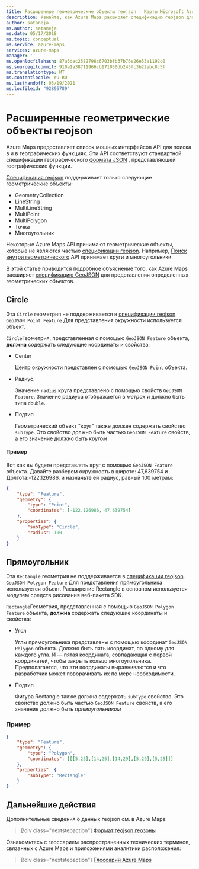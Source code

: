 ```yaml
---
title: Расширенные геометрические объекты геоjson | Карты Microsoft Azure
description: Узнайте, как Azure Maps расширяет спецификацию геоjson для включения дополнительных геометрических фигур. Просмотрите примеры, которые задают круги и прямоугольники для использования в картах.
author: sataneja
ms.author: sataneja
ms.date: 05/17/2018
ms.topic: conceptual
ms.service: azure-maps
services: azure-maps
manager: ''
ms.openlocfilehash: 87a5dec2582796c6703bfb37b76e26e53a1192c0
ms.sourcegitcommit: 910a1a38711966cb171050db245fc3b22abc8c5f
ms.translationtype: MT
ms.contentlocale: ru-RU
ms.lasthandoff: 03/19/2021
ms.locfileid: "92895789"
---
```

# <a name="extended-geojson-geometries"></a>Расширенные геометрические объекты геоjson

Azure Maps предоставляет список мощных интерфейсов API для поиска в и в географических функциях. Эти API соответствуют стандартной спецификации географического [формата JSON][1] , представляющей географические функции.  

[Спецификация геоjson][1] поддерживает только следующие геометрические объекты:

* GeometryCollection
* LineString
* MultiLineString
* MultiPoint
* MultiPolygon
* Точка
* Многоугольник

Некоторые Azure Maps API принимают геометрические объекты, которые не являются частью [спецификации геоjson][1]. Например, [Поиск внутри геометрического](/rest/api/maps/search/postsearchinsidegeometry) API принимает круги и многоугольники.

В этой статье приводится подробное объяснение того, как Azure Maps расширяет [спецификацию GeoJSON][1] для представления определенных геометрических объектов.

## <a name="circle"></a>Circle

Эта `Circle` геометрия не поддерживается в [спецификации геоjson][1]. `GeoJSON Point Feature` Для представления окружности используется объект.

`Circle`Геометрия, представленная с помощью `GeoJSON Feature` объекта, __должна__ содержать следующие координаты и свойства:

- Center

    Центр окружности представлен с помощью `GeoJSON Point` объекта.

- Радиус.

    Значение `radius` круга представлено с помощью свойств `GeoJSON Feature`. Значение радиуса отображается в _метрах_ и должно быть типа `double`.

- Подтип

    Геометрический объект "круг" также должен содержать свойство `subType`. Это свойство должно быть частью `GeoJSON Feature` свойств, а его значение должно быть _кругом_

#### <a name="example"></a>Пример

Вот как вы будете представлять круг с помощью `GeoJSON Feature` объекта. Давайте разберем окружность в широте: 47,639754 и Долгота:-122,126986, и назначьте ей радиус, равный 100 метрам:

```json            
{
    "type": "Feature",
    "geometry": {
        "type": "Point",
        "coordinates": [-122.126986, 47.639754]
    },
    "properties": {
        "subType": "Circle",
        "radius": 100
    }
}          
```

## <a name="rectangle"></a>Прямоугольник

Эта `Rectangle` геометрия не поддерживается в [спецификации геоjson][1]. `GeoJSON Polygon Feature` Для представления прямоугольника используется объект. Расширение Rectangle в основном используется модулем средств рисования веб-пакета SDK.

`Rectangle`Геометрия, представленная с помощью `GeoJSON Polygon Feature` объекта, __должна__ содержать следующие координаты и свойства:

- Угол

    Углы прямоугольника представлены с помощью координат `GeoJSON Polygon` объекта. Должно быть пять координат, по одному для каждого угла. И — пятая координата, совпадающая с первой координатей, чтобы закрыть кольцо многоугольника. Предполагается, что эти координаты выравниваются и что разработчик может поворачивать их по мере необходимости.

- Подтип

    Фигура Rectangle также должна содержать `subType` свойство. Это свойство должно быть частью `GeoJSON Feature` свойств, а его значение должно быть _прямоугольником_

### <a name="example"></a>Пример

```json
{
    "type": "Feature",
    "geometry": {
        "type": "Polygon",
        "coordinates": [[[5,25],[14,25],[14,29],[5,29],[5,25]]]
    },
    "properties": {
        "subType": "Rectangle"
    }
}

```
## <a name="next-steps"></a>Дальнейшие действия

Дополнительные сведения о данных геоjson см. в Azure Maps:

> [!div class="nextstepaction"]
> [Формат геоjson геозоны](geofence-geojson.md)

Ознакомьтесь с глоссарием распространенных технических терминов, связанных с Azure Maps и приложениями аналитики расположения:

> [!div class="nextstepaction"]
> [Глоссарий Azure Maps](glossary.md)

[1]: https://tools.ietf.org/html/rfc7946